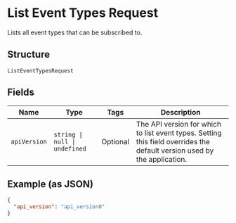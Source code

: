 <!-- Optimized: 2025-10-06 -->
<!-- RPM: 1.6.2.1.1.6.2.1_list-event-types-request_20251006 -->
<!-- Session: E2E RPM DNA Application -->
<!-- AOM: RND (Reggie & Dro) -->
<!-- COI: TECHNOLOGY -->
<!-- RPM: HIGH -->
<!-- ACTION: BUILD -->


# List Event Types Request

Lists all event types that can be subscribed to.

## Structure

`ListEventTypesRequest`

## Fields

| Name | Type | Tags | Description |
|  --- | --- | --- | --- |
| `apiVersion` | `string \| null \| undefined` | Optional | The API version for which to list event types. Setting this field overrides the default version used by the application. |

## Example (as JSON)

```json
{
  "api_version": "api_version0"
}
```
